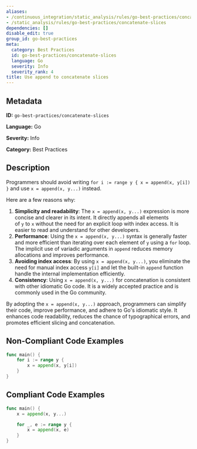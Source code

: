 ```yaml
---
aliases:
- /continuous_integration/static_analysis/rules/go-best-practices/concatenate-slices
- /static_analysis/rules/go-best-practices/concatenate-slices
dependencies: []
disable_edit: true
group_id: go-best-practices
meta:
  category: Best Practices
  id: go-best-practices/concatenate-slices
  language: Go
  severity: Info
  severity_rank: 4
title: Use append to concatenate slices
---
```

<!--  SOURCED FROM https://github.com/DataDog/datadog-static-analyzer-rule-docs -->


## Metadata
**ID:** `go-best-practices/concatenate-slices`

**Language:** Go

**Severity:** Info

**Category:** Best Practices

## Description
Programmers should avoid writing `for i := range y { x = append(x, y[i]) }` and use `x = append(x, y...)` instead. 
	
Here are a few reasons why:

1.  **Simplicity and readability**: The `x = append(x, y...)` expression is more concise and clearer in its intent. It directly appends all elements of `y` to `x` without the need for an explicit loop with index access. It is easier to read and understand for other developers.
2.  **Performance**: Using the `x = append(x, y...)` syntax is generally faster and more efficient than iterating over each element of `y` using a `for` loop. The implicit use of variadic arguments in `append` reduces memory allocations and improves performance.
3.  **Avoiding index access**: By using `x = append(x, y...)`, you eliminate the need for manual index access `y[i]` and let the built-in `append` function handle the internal implementation efficiently.
4.  **Consistency**: Using `x = append(x, y...)` for concatenation is consistent with other idiomatic Go code. It is a widely accepted practice and is commonly used in the Go community.

By adopting the `x = append(x, y...)` approach, programmers can simplify their code, improve performance, and adhere to Go's idiomatic style. It enhances code readability, reduces the chance of typographical errors, and promotes efficient slicing and concatenation.


## Non-Compliant Code Examples
```go
func main() {
    for i := range y {
        x = append(x, y[i])
    }
}
```

## Compliant Code Examples
```go
func main() {
    x = append(x, y...)

    for _, e := range y {
        x = append(x, e)
    }
}
```
